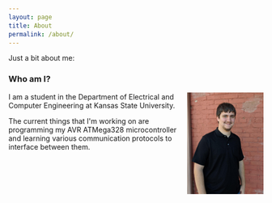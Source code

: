 ```yaml
---
layout: page
title: About
permalink: /about/
---
```


Just a bit about me:

### Who am I?
<img src="/images/assets/picture-of-me.jpg" style="float: right; max-width:30%; height:auto;" />
I am a student in the Department of Electrical and Computer Engineering at Kansas State University. 

The current things that I'm working on are programming my AVR ATMega328 microcontroller and learning various communication protocols to interface between them.

